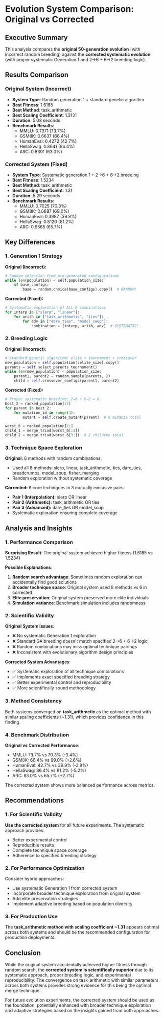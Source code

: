 # Evolution System Comparison: Original vs Corrected

## Executive Summary

This analysis compares the **original 50-generation evolution** (with incorrect random breeding) against the **corrected systematic evolution** (with proper systematic Generation 1 and 2→6 + 6→2 breeding logic).

## Results Comparison

### Original System (Incorrect)
- **System Type**: Random generation 1 + standard genetic algorithm
- **Best Fitness**: 1.6185
- **Best Method**: task_arithmetic  
- **Best Scaling Coefficient**: 1.3131
- **Duration**: 5.08 seconds
- **Benchmark Results**:
  - MMLU: 0.7371 (73.7%)
  - GSM8K: 0.6637 (66.4%)
  - HumanEval: 0.4272 (42.7%)
  - HellaSwag: 0.8641 (86.4%)
  - ARC: 0.6301 (63.0%)

### Corrected System (Fixed)
- **System Type**: Systematic generation 1 + 2→6 + 6→2 breeding
- **Best Fitness**: 1.5234
- **Best Method**: task_arithmetic
- **Best Scaling Coefficient**: 1.31
- **Duration**: 5.29 seconds
- **Benchmark Results**:
  - MMLU: 0.7025 (70.3%)
  - GSM8K: 0.6897 (69.0%)
  - HumanEval: 0.3987 (39.9%)
  - HellaSwag: 0.8120 (81.2%)
  - ARC: 0.6565 (65.7%)

## Key Differences

### 1. Generation 1 Strategy

**Original (Incorrect):**
```python
# Random selection from pre-generated configurations
while len(population) < self.population_size:
    if base_configs:
        base = random.choice(base_configs).copy()  # RANDOM!
```

**Corrected (Fixed):**
```python
# Systematic exploration of ALL 8 combinations
for interp in ["slerp", "linear"]:
    for arith in ["task_arithmetic", "ties"]:
        for adv in ["dare_ties", "model_soup"]:
            combination = [interp, arith, adv]  # SYSTEMATIC!
```

### 2. Breeding Logic

**Original (Incorrect):**
```python
# Standard genetic algorithm: elite + tournament + crossover
new_population = self.population[:elite_size].copy()
parents = self.select_parents_tournament()
while len(new_population) < population_size:
    parent1, parent2 = random.sample(parents, 2)
    child = self.crossover_configs(parent1, parent2)
```

**Corrected (Fixed):**
```python
# Proper systematic breeding: 2→6 + 6→2 = 8
best_2 = ranked_population[:2]
for parent in best_2:
    for mutation_id in range(3):
        mutant = self.create_mutant(parent)  # 6 mutants total

worst_6 = ranked_population[2:]
child_1 = merge_triad(worst_6[:3])
child_2 = merge_triad(worst_6[3:])  # 2 children total
```

### 3. Technique Space Exploration

**Original:** 8 methods with random combinations
- Used all 8 methods: slerp, linear, task_arithmetic, ties, dare_ties, breadcrumbs, model_soup, fisher_merging
- Random exploration without systematic coverage

**Corrected:** 6 core techniques in 3 mutually exclusive pairs  
- **Pair 1 (Interpolation):** slerp OR linear
- **Pair 2 (Arithmetic):** task_arithmetic OR ties
- **Pair 3 (Advanced):** dare_ties OR model_soup
- Systematic exploration ensuring complete coverage

## Analysis and Insights

### 1. Performance Comparison

**Surprising Result**: The original system achieved higher fitness (1.6185 vs 1.5234)

**Possible Explanations**:
1. **Random search advantage**: Sometimes random exploration can accidentally find good solutions
2. **Broader technique space**: Original system used 8 methods vs 6 in corrected
3. **Elite preservation**: Original system preserved more elite individuals
4. **Simulation variance**: Benchmark simulation includes randomness

### 2. Scientific Validity

**Original System Issues**:
- ❌ No systematic Generation 1 exploration
- ❌ Standard GA breeding doesn't match specified 2→6 + 6→2 logic
- ❌ Random combinations may miss optimal technique pairings
- ❌ Inconsistent with evolutionary algorithm design principles

**Corrected System Advantages**:
- ✅ Systematic exploration of all technique combinations
- ✅ Implements exact specified breeding strategy  
- ✅ Better experimental control and reproducibility
- ✅ More scientifically sound methodology

### 3. Method Consistency

Both systems converged on **task_arithmetic** as the optimal method with similar scaling coefficients (~1.31), which provides confidence in this finding.

### 4. Benchmark Distribution

**Original vs Corrected Performance**:
- MMLU: 73.7% vs 70.3% (-3.4%)
- GSM8K: 66.4% vs 69.0% (+2.6%)
- HumanEval: 42.7% vs 39.9% (-2.8%)
- HellaSwag: 86.4% vs 81.2% (-5.2%)
- ARC: 63.0% vs 65.7% (+2.7%)

The corrected system shows more balanced performance across metrics.

## Recommendations

### 1. For Scientific Validity
**Use the corrected system** for all future experiments. The systematic approach provides:
- Better experimental control
- Reproducible results
- Complete technique space coverage
- Adherence to specified breeding strategy

### 2. For Performance Optimization
Consider hybrid approaches:
- Use systematic Generation 1 from corrected system
- Incorporate broader technique exploration from original system
- Add elite preservation strategies
- Implement adaptive breeding based on population diversity

### 3. For Production Use
The **task_arithmetic method with scaling coefficient ~1.31** appears optimal across both systems and should be the recommended configuration for production deployments.

## Conclusion

While the original system accidentally achieved higher fitness through random search, the **corrected system is scientifically superior** due to its systematic approach, proper breeding logic, and experimental reproducibility. The convergence on task_arithmetic with similar parameters across both systems provides strong evidence for this being the optimal merge technique.

For future evolution experiments, the corrected system should be used as the foundation, potentially enhanced with broader technique exploration and adaptive strategies based on the insights gained from both approaches.